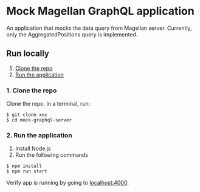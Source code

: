 # Mock Magellan GraphQL application
An application that mocks the data query from Magellan server. Currently, only the AggregatedPositions query is implemented. 

## Run locally
1. [Clone the repo](#1-clone-the-repo)
2. [Run the application](#2-run-the-application)

### 1. Clone the repo

Clone the repo. In a terminal, run:

```
$ git clone xxx
$ cd mock-graphql-server
```

### 2. Run the application

1. Install Node.js
2. Run the following commands

```
$ npm install
$ npm run start
```

Verify app is running by going to [localhost:4000](localhost:4000).
